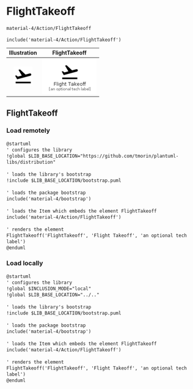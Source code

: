 # FlightTakeoff


```text
material-4/Action/FlightTakeoff
```

```text
include('material-4/Action/FlightTakeoff')
```



| Illustration | FlightTakeoff |
| :---: | :---: |
| ![illustration for Illustration](../../material-4/Action/FlightTakeoff.png) | ![illustration for FlightTakeoff](../../material-4/Action/FlightTakeoff.Local.png) |




## FlightTakeoff

### Load remotely
```plantuml
@startuml
' configures the library
!global $LIB_BASE_LOCATION="https://github.com/tmorin/plantuml-libs/distribution"

' loads the library's bootstrap
!include $LIB_BASE_LOCATION/bootstrap.puml

' loads the package bootstrap
include('material-4/bootstrap')

' loads the Item which embeds the element FlightTakeoff
include('material-4/Action/FlightTakeoff')

' renders the element
FlightTakeoff('FlightTakeoff', 'Flight Takeoff', 'an optional tech label')
@enduml
```

### Load locally
```plantuml
@startuml
' configures the library
!global $INCLUSION_MODE="local"
!global $LIB_BASE_LOCATION="../.."

' loads the library's bootstrap
!include $LIB_BASE_LOCATION/bootstrap.puml

' loads the package bootstrap
include('material-4/bootstrap')

' loads the Item which embeds the element FlightTakeoff
include('material-4/Action/FlightTakeoff')

' renders the element
FlightTakeoff('FlightTakeoff', 'Flight Takeoff', 'an optional tech label')
@enduml
```

